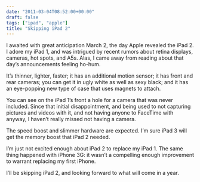 ```yaml
---
date: "2011-03-04T08:52:00+00:00"
draft: false
tags: ["ipad", "apple"]
title: "Skipping iPad 2"
---
```



I awaited with great anticipation March 2, the day Apple revealed the iPad 2. I adore my iPad 1, and was intrigued by recent rumors about retina displays, cameras, hot spots, and A5s. Alas, I came away from reading about that day’s announcements feeling ho-hum.

It’s thinner, lighter, faster; it has an additional motion sensor; it has front and rear cameras; you can get it in ugly white as well as sexy black; and it has an eye-popping new type of case that uses magnets to attach.

You can see on the iPad 1’s front a hole for a camera that was never included. Since that initial disappointment, and being used to not capturing pictures and videos with it, and not having anyone to FaceTime with anyway, I haven’t really missed not having a camera.

The speed boost and slimmer hardware are expected. I’m sure iPad 3 will get the memory boost that iPad 2 needed.

I’m just not excited enough about iPad 2 to replace my iPad 1. The same thing happened with iPhone 3G: it wasn’t a compelling enough improvement to warrant replacing my first iPhone.

I’ll be skipping iPad 2, and looking forward to what will come in a year.

